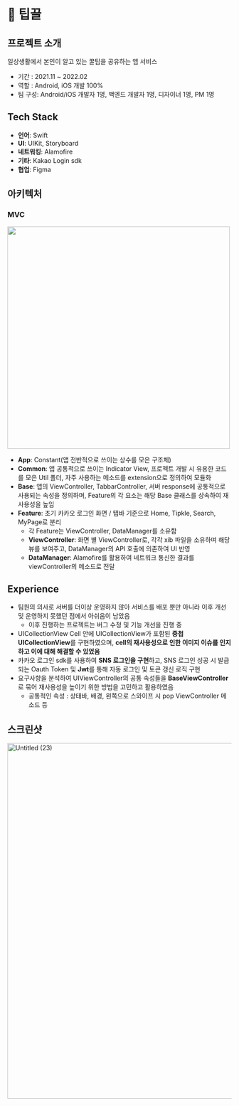 # 🍯 팁끌

## 프로젝트 소개

일상생활에서 본인이 알고 있는 꿀팁을 공유하는 앱 서비스
- 기간 : 2021.11 ~ 2022.02
- 역할 : Android, iOS 개발 100%
- 팀 구성: Android/iOS 개발자 1명, 백엔드 개발자 1명, 디자이너 1명, PM 1명

## Tech Stack

-   **언어**: Swift
-   **UI**: UIKit, Storyboard
-   **네트워킹**: Alamofire
-   **기타**: Kakao Login sdk
-   **협업**: Figma

## 아키텍처
### MVC
<img width="500" src="https://github.com/yurrrri/Tipkle_iOS/assets/37764504/86eeb8a7-6df1-4cef-b905-79a76a3f974e"/> <br/>

- **App**: Constant(앱 전반적으로 쓰이는 상수를 모은 구조체)
- **Common**: 앱 공통적으로 쓰이는 Indicator View, 프로젝트 개발 시 유용한 코드를 모은 Util 폴더, 자주 사용하는 메소드를 extension으로 정의하여 모듈화
- **Base**: 앱의 ViewController, TabbarController, 서버 response에 공통적으로 사용되는 속성을 정의하며, Feature의 각 요소는 해당 Base 클래스를 상속하여 재사용성을 높임
- **Feature**: 초기 카카오 로그인 화면 / 탭바 기준으로 Home, Tipkle, Search, MyPage로 분리
  - 각 Feature는 ViewController, DataManager를 소유함
  - **ViewController**: 화면 별 ViewController로, 각각 xib 파일을 소유하며 해당 뷰를 보여주고, DataManager의 API 호출에 의존하여 UI 반영
  - **DataManager**: Alamofire를 활용하여 네트워크 통신한 결과를 viewController의 메소드로 전달

## Experience
-   팀원의 의사로 서버를 더이상 운영하지 않아 서비스를 배포 뿐만 아니라 이후 개선 및 운영하지 못했던 점에서 아쉬움이 남았음
    -   이후 진행하는 프로젝트는 버그 수정 및 기능 개선을 진행 중
-   UICollectionView Cell 안에 UICollectionView가 포함된 **중첩 UICollectionView**를 구현하였으며, **cell의 재사용성으로 인한 이미지 이슈를 인지하고 이에 대해 해결할 수 있었음**
-   카카오 로그인 sdk를 사용하여 **SNS 로그인을 구현**하고, SNS 로그인 성공 시 발급되는 Oauth Token 및 **Jwt**를 통해 자동 로그인 및 토큰 갱신 로직 구현
-   요구사항을 분석하여 UIViewController의 공통 속성들을 **BaseViewController**로 묶어 재사용성을 높이기 위한 방법을 고민하고 활용하였음
    -   공통적인 속성 : 상태바, 배경, 왼쪽으로 스와이프 시 pop ViewController 메소드 등

## 스크린샷
<img width="800" alt="Untitled (23)" src="https://github.com/runner-be/RunnerBe-iOS/assets/37764504/78a29f96-b786-4936-a35c-b39a13d85b64">
